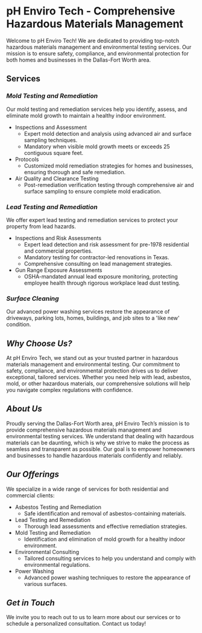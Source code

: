 # pH Enviro Tech - Comprehensive Hazardous Materials Management
Welcome to pH Enviro Tech! We are dedicated to providing top-notch hazardous materials management and environmental testing services. Our mission is to ensure safety, compliance, and environmental protection for both homes and businesses in the Dallas-Fort Worth area.

## Services

### *Mold Testing and Remediation*
Our mold testing and remediation services help you identify, assess, and eliminate mold growth to maintain a healthy indoor environment.
- Inspections and Assessment
     - Expert mold detection and analysis using advanced air and surface sampling techniques.
     - Mandatory when visible mold growth meets or exceeds 25 contiguous square feet.
- Protocols
     - Customized mold remediation strategies for homes and businesses, ensuring thorough and safe remediation.
- Air Quality and Clearance Testing
     - Post-remediation verification testing through comprehensive air and surface sampling to ensure complete mold eradication.
### *Lead Testing and Remediation*
We offer expert lead testing and remediation services to protect your property from lead hazards.
- Inspections and Risk Assessments
     - Expert lead detection and risk assessment for pre-1978 residential and commercial properties.
     - Mandatory testing for contractor-led renovations in Texas.
     - Comprehensive consulting on lead management strategies.
- Gun Range Exposure Assessments
     - OSHA-mandated annual lead exposure monitoring, protecting employee health through rigorous workplace lead dust testing.
### *Surface Cleaning*
Our advanced power washing services restore the appearance of driveways, parking lots, homes, buildings, and job sites to a 'like new' condition.
## *Why Choose Us?*
At pH Enviro Tech, we stand out as your trusted partner in hazardous materials management and environmental testing. Our commitment to safety, compliance, and environmental protection drives us to deliver exceptional, tailored services. Whether you need help with lead, asbestos, mold, or other hazardous materials, our comprehensive solutions will help you navigate complex regulations with confidence.
## *About Us*
Proudly serving the Dallas-Fort Worth area, pH Enviro Tech’s mission is to provide comprehensive hazardous materials management and environmental testing services. We understand that dealing with hazardous materials can be daunting, which is why we strive to make the process as seamless and transparent as possible. Our goal is to empower homeowners and businesses to handle hazardous materials confidently and reliably.
## *Our Offerings*
We specialize in a wide range of services for both residential and commercial clients:
- Asbestos Testing and Remediation
     - Safe identification and removal of asbestos-containing materials.
- Lead Testing and Remediation
     - Thorough lead assessments and effective remediation strategies.
- Mold Testing and Remediation
     - Identification and elimination of mold growth for a healthy indoor environment.
- Environmental Consulting
     - Tailored consulting services to help you understand and comply with environmental regulations.
- Power Washing
     - Advanced power washing techniques to restore the appearance of various surfaces.
## *Get in Touch*
We invite you to reach out to us to learn more about our services or to schedule a personalized consultation. Contact us today!


